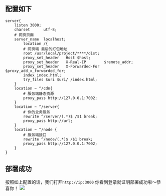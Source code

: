 ## 配置如下
```
server{
	listen 3000;
	charset      utf-8;
	# 网页页面
	server_name  localhost;
        location /{
        # 网页端 最后的打包地址
		root /usr/local/project/****/dist;
		proxy_set_header   Host $host;
		proxy_set_header   X-Real-IP        $remote_addr;
		proxy_set_header   X-Forwarded-For  $proxy_add_x_forwarded_for;
		index index.html;
		try_files $uri $uri/ /index.html;
	}
	location ~ ^/cdn{
		# 服务端静态资源
		proxy_pass http://127.0.0.1:7002;
	}	
	location ~ ^/server{
		# 你的业务服务
		rewrite ^/server/(.*)$ /$1 break;
		proxy_pass http://url;
	}
	location ~ ^/node {
		# 服务端接口
		rewrite ^/node/(.*)$ /$1 break;
		proxy_pass http://127.0.0.1:7002;
	}
}
```

## 部署成功
按照如上配置的话，我们打开`http://ip:3000`
你看到登录就证明部署成功啦～恭喜你！
![](/node/docs-static/HowToDeployNginx-1.png)

